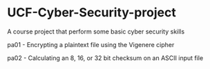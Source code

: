 # UCF-Cyber-Security-project
A course project that perform some basic cyber security skills

pa01 - Encrypting a plaintext file using the Vigenere cipher

pa02 - Calculating an 8, 16, or 32 bit checksum on an ASCII input file
